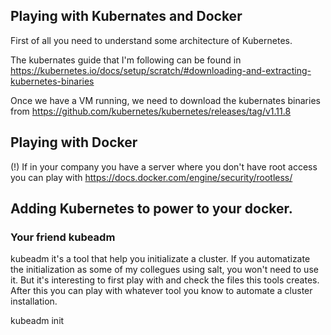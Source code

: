 ## Playing with Kubernates and Docker

First of all you need to understand some architecture of Kubernetes.

The kubernates guide that I'm following can be found in https://kubernetes.io/docs/setup/scratch/#downloading-and-extracting-kubernetes-binaries

Once we have a VM running, we need to download the kubernates binaries from https://github.com/kubernetes/kubernetes/releases/tag/v1.11.8


## Playing with Docker

(!) If in your company you have a server where you don't have root access you can play with https://docs.docker.com/engine/security/rootless/ 

## Adding Kubernetes to power to your docker.

### Your friend kubeadm
kubeadm it's a tool that help you initializate a cluster. If you automatizate the initialization as some of my collegues using salt, you won't need to use it. But it's interesting to first play with and check the files this tools creates. After this you can play with whatever tool you know to automate a cluster installation.

kubeadm init
